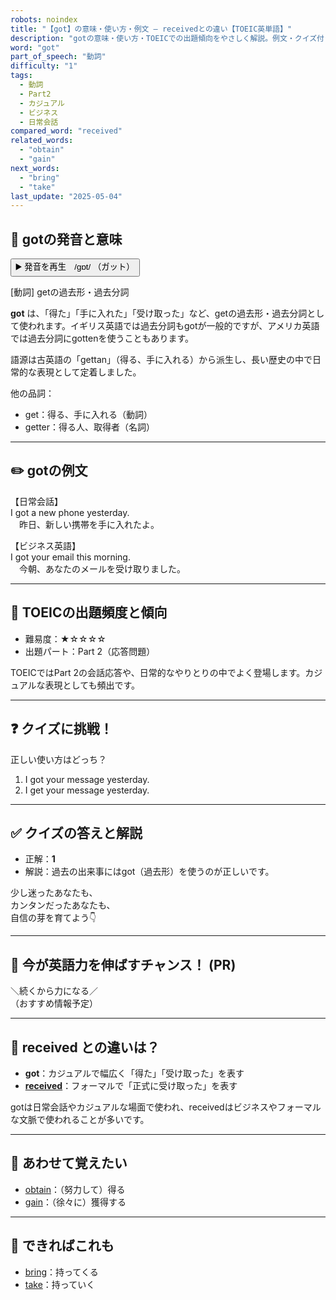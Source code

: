 ```yaml
---
robots: noindex
title: "【got】の意味・使い方・例文 ― receivedとの違い【TOEIC英単語】"
description: "gotの意味・使い方・TOEICでの出題傾向をやさしく解説。例文・クイズ付きでreceivedとの違いもわかりやすく学べます。"
word: "got"
part_of_speech: "動詞"
difficulty: "1"
tags:
  - 動詞
  - Part2
  - カジュアル
  - ビジネス
  - 日常会話
compared_word: "received"
related_words:
  - "obtain"
  - "gain"
next_words:
  - "bring"
  - "take"
last_update: "2025-05-04"
---
```


## 🔰 gotの発音と意味

<button class="play-audio" onclick="playTTS('got')">
  <span class="play-audio-main">
    ▶️ 発音を再生　/ɡɒt/
  </span>
  <span class="play-audio-sub">
    （ガット）
  </span>
</button>

[動詞] getの過去形・過去分詞

**got** は、「得た」「手に入れた」「受け取った」など、getの過去形・過去分詞として使われます。イギリス英語では過去分詞もgotが一般的ですが、アメリカ英語では過去分詞にgottenを使うこともあります。

語源は古英語の「gettan」（得る、手に入れる）から派生し、長い歴史の中で日常的な表現として定着しました。

他の品詞：  
- get：得る、手に入れる（動詞）
- getter：得る人、取得者（名詞）

---

## ✏️ gotの例文

【日常会話】  
I got a new phone yesterday.  
　昨日、新しい携帯を手に入れたよ。

【ビジネス英語】  
I got your email this morning.  
　今朝、あなたのメールを受け取りました。

---

## 🎯 TOEICの出題頻度と傾向

- 難易度：★☆☆☆☆
- 出題パート：Part 2（応答問題）

TOEICではPart 2の会話応答や、日常的なやりとりの中でよく登場します。カジュアルな表現としても頻出です。

---

## ❓ クイズに挑戦！

正しい使い方はどっち？

1. I got your message yesterday.  
2. I get your message yesterday.

---

## ✅ クイズの答えと解説

- 正解：**1**
- 解説：過去の出来事にはgot（過去形）を使うのが正しいです。

少し迷ったあなたも、  
カンタンだったあなたも、  
自信の芽を育てよう👇️

---

## 🚀 今が英語力を伸ばすチャンス！ (PR)

<div class="info-center">
＼続くから力になる／<br>  
（おすすめ情報予定）
</div>

---

## 🤔  received との違いは？

- **got**：カジュアルで幅広く「得た」「受け取った」を表す
- **[received](/word/received)**：フォーマルで「正式に受け取った」を表す

gotは日常会話やカジュアルな場面で使われ、receivedはビジネスやフォーマルな文脈で使われることが多いです。

---

## 🧩 あわせて覚えたい

- [obtain](/word/obtain)：（努力して）得る
- [gain](/word/gain)：（徐々に）獲得する

---

## 📖 できればこれも

- [bring](/word/bring)：持ってくる
- [take](/word/take)：持っていく

<!-- cvid: aid16_bid33 -->
